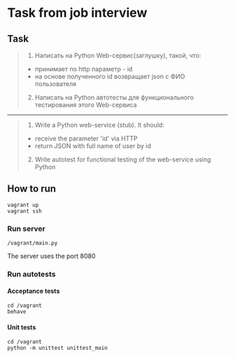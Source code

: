 # Task from job interview
## Task
> 1. Написать на Python Web-сервис(заглушку), такой, что:
>  * принимает по http параметр - id
>  * на основе полученного id возвращает json с ФИО пользователя
> 2. Написать на Python автотесты для функционального тестирования этого Web-сервиса 
---
> 1. Write a Python web-service (stub). It should:
>  * receive the parameter 'id' via HTTP
>  * return JSON with full name of user by id
> 2. Write autotest for functional testing of the web-service using Python

## How to run
```shell
vagrant up
vagrant ssh
```

### Run server
```shell
/vagrant/main.py
```
The server uses the port 8080

### Run autotests

#### Acceptance tests
```shell
cd /vagrant
behave
```

#### Unit tests
```shell
cd /vagrant
python -m unittest unittest_main
```
